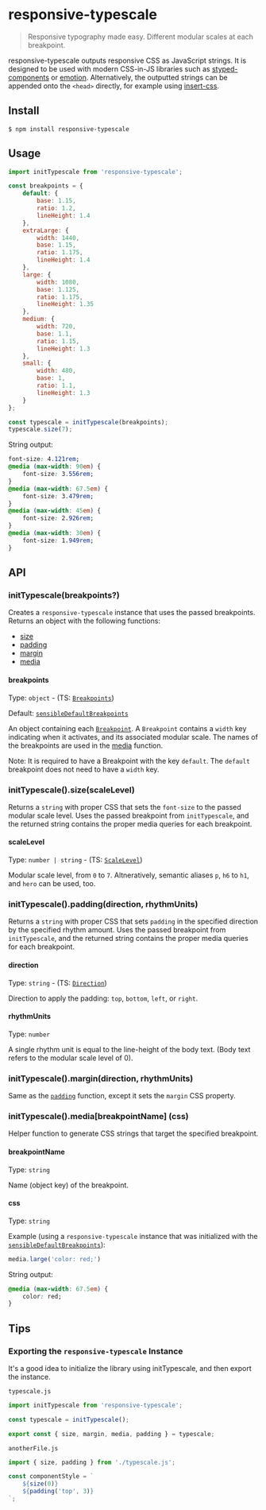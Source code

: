 # responsive-typescale

> Responsive typography made easy. Different modular scales at each breakpoint.

responsive-typescale outputs responsive CSS as JavaScript strings. It is designed to be used with modern CSS-in-JS libraries such as [styped-components](https://github.com/styled-components/styled-components) or [emotion](https://github.com/emotion-js/emotion). Alternatively, the outputted strings can be appended onto the `<head>` directly, for example using [insert-css](https://github.com/substack/insert-css).

## Install

```
$ npm install responsive-typescale
```

## Usage

```js
import initTypescale from 'responsive-typescale';

const breakpoints = {
    default: {
        base: 1.15,
        ratio: 1.2,
        lineHeight: 1.4
    },
    extraLarge: {
        width: 1440,
        base: 1.15,
        ratio: 1.175,
        lineHeight: 1.4
    },
    large: {
        width: 1080,
        base: 1.125,
        ratio: 1.175,
        lineHeight: 1.35
    },
    medium: {
        width: 720,
        base: 1.1,
        ratio: 1.15,
        lineHeight: 1.3
    },
    small: {
        width: 480,
        base: 1,
        ratio: 1.1,
        lineHeight: 1.3
    }
};

const typescale = initTypescale(breakpoints);
typescale.size(7);
```

String output:

```css
font-size: 4.121rem;
@media (max-width: 90em) {
    font-size: 3.556rem;
}
@media (max-width: 67.5em) {
    font-size: 3.479rem;
}
@media (max-width: 45em) {
    font-size: 2.926rem;
}
@media (max-width: 30em) {
    font-size: 1.949rem;
}
```

## API

### initTypescale(breakpoints?)

Creates a `responsive-typescale` instance that uses the passed breakpoints. Returns an object with the following functions:

* [size](#inittypescalesizescalelevel)
* [padding](#inittypescalepaddingdirection-rhythmunits)
* [margin](#inittypescalemargindirection-rhythmunits)
* [media](#inittypescalemediabreakpointname-css)

#### breakpoints

Type: `object` - (TS: [`Breakpoints`](src/lib/breakpoints.ts#L7))

Default: [`sensibleDefaultBreakpoints`](src/lib/breakpoints.ts#L12)

An object containing each [`Breakpoint`](src/lib/breakpoints.ts#L1). A `Breakpoint` contains a `width` key indicating when it activates, and its associated modular scale. The names of the breakpoints are used in the [media](#inittypescalemediabreakpointname-css) function.

Note: It is required to have a Breakpoint with the key `default`. The `default` breakpoint does not need to have a `width` key.

### initTypescale().size(scaleLevel)

Returns a `string` with proper CSS that sets the `font-size` to the passed modular scale level. Uses the passed breakpoint from `initTypescale`, and the returned string contains the proper media queries for each breakpoint.

#### scaleLevel

Type: `number | string` - (TS: [`ScaleLevel`](src/lib/typescale.ts#L4))

Modular scale level, from `0` to `7`. Altneratively, semantic aliases `p`, `h6` to `h1`, and `hero` can be used, too.

### initTypescale().padding(direction, rhythmUnits)

Returns a `string` with proper CSS that sets `padding` in the specified direction by the specified rhythm amount.  Uses the passed breakpoint from `initTypescale`, and the returned string contains the proper media queries for each breakpoint.

#### direction

Type: `string` - (TS: [`Direction`](src/lib/spacing.ts#L4))

Direction to apply the padding: `top`, `bottom`, `left`, or `right`.

#### rhythmUnits

Type: `number`

A single rhythm unit is equal to the line-height of the body text. (Body text refers to the modular scale level of 0).

### initTypescale().margin(direction, rhythmUnits)

Same as the [`padding`](#inittypescalepaddingdirection-rhythmunits) function, except it sets the `margin` CSS property.

### initTypescale().media[breakpointName] (css)

Helper function to generate CSS strings that target the specified breakpoint.

#### breakpointName

Type: `string`

Name (object key) of the breakpoint.

#### css

Type: `string`

Example (using a `responsive-typescale` instance that was initialized with the [`sensibleDefaultBreakpoints`](src/lib/breakpoints.ts#L12)):

```js
media.large('color: red;')
```

String output:

```css
@media (max-width: 67.5em) {
    color: red;
}
```

## Tips

### Exporting the `responsive-typescale` Instance

It's a good idea to initialize the library using initTypescale, and then export the instance.

`typescale.js`

```js
import initTypescale from 'responsive-typescale';

const typescale = initTypescale();

export const { size, margin, media, padding } = typescale;
```

`anotherFile.js`

```js
import { size, padding } from './typescale.js';

const componentStyle = `
    ${size(0)}
    ${padding('top', 3)}
`;
```
